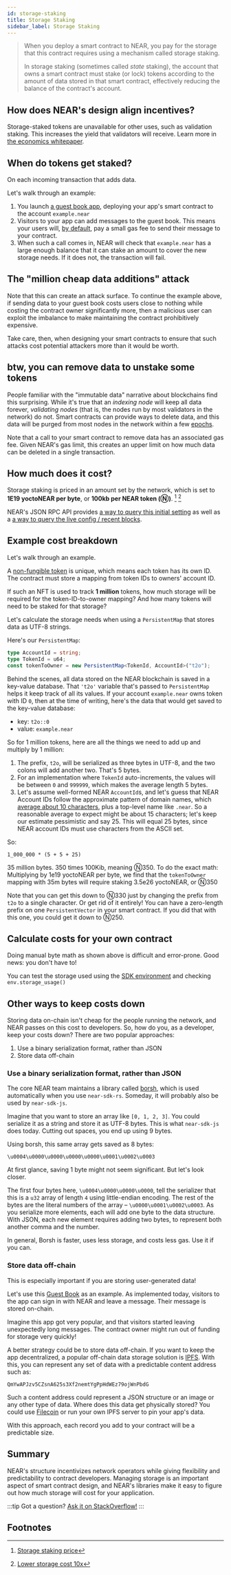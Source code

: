 ```yaml
---
id: storage-staking
title: Storage Staking
sidebar_label: Storage Staking
---
```


> When you deploy a smart contract to NEAR, you pay for the storage that this contract requires using a mechanism called storage staking.
>
> In storage staking (sometimes called _state_ staking), the account that owns a smart contract must stake (or lock) tokens according to the amount of data stored in that smart contract, effectively reducing the balance of the contract's account.

## How does NEAR's design align incentives?

Storage-staked tokens are unavailable for other uses, such as validation staking. This increases the yield that validators will receive. Learn more in [the economics whitepaper](https://pages.near.org/papers/economics-in-sharded-blockchain/).

## When do tokens get staked?

On each incoming transaction that adds data.

Let's walk through an example:

1. You launch [a guest book app](../../3.tutorials/examples/guest-book.md), deploying your app's smart contract to the account `example.near`
2. Visitors to your app can add messages to the guest book. This means your users will, [by default](/concepts/protocol/gas#understanding-gas-fees), pay a small gas fee to send their message to your contract.
3. When such a call comes in, NEAR will check that `example.near` has a large enough balance that it can stake an amount to cover the new storage needs. If it does not, the transaction will fail.

## The "million cheap data additions" attack

Note that this can create an attack surface. To continue the example above, if sending data to your guest book costs users close to nothing while costing the contract owner significantly more, then a malicious user can exploit the imbalance to make maintaining the contract prohibitively expensive.

Take care, then, when designing your smart contracts to ensure that such attacks cost potential attackers more than it would be worth.

## btw, you can remove data to unstake some tokens

People familiar with the "immutable data" narrative about blockchains find this surprising. While it's true that an _indexing node_ will keep all data forever, _validating nodes_ (that is, the nodes run by most validators in the network) do not. Smart contracts can provide ways to delete data, and this data will be purged from most nodes in the network within a few [epochs](../basics/epoch.md).

Note that a call to your smart contract to remove data has an associated gas fee. Given NEAR's gas limit, this creates an upper limit on how much data can be deleted in a single transaction.

## How much does it cost?

Storage staking is priced in an amount set by the network, which is set to **1E19 yoctoNEAR per byte**, or **100kb per NEAR token (Ⓝ)**. [^1] [^2]

NEAR's JSON RPC API provides [a way to query this initial setting](/api/rpc/protocol#genesis-config) as well as a [a way to query the live config / recent blocks](/api/rpc/protocol#protocol-config).

## Example cost breakdown

Let's walk through an example.

A [non-fungible token](https://github.com/near/NEPs/pull/4) is unique, which means each token has its own ID. The contract must store a mapping from token IDs to owners' account ID.

If such an NFT is used to track **1 million** tokens, how much storage will be required for the token-ID-to-owner mapping? And how many tokens will need to be staked for that storage?

Let's calculate the storage needs when using a `PersistentMap` that stores data as UTF-8 strings.

Here's our `PersistentMap`:

```ts
type AccountId = string;
type TokenId = u64;
const tokenToOwner = new PersistentMap<TokenId, AccountId>("t2o");
```

Behind the scenes, all data stored on the NEAR blockchain is saved in a key-value database. That `'t2o'` variable that's passed to `PersistentMap` helps it keep track of all its values. If your account `example.near` owns token with ID `0`, then at the time of writing, here's the data that would get saved to the key-value database:

- key: `t2o::0`
- value: `example.near`

So for 1 million tokens, here are all the things we need to add up and multiply by 1 million:

1. The prefix, `t2o`, will be serialized as three bytes in UTF-8, and the two colons will add another two. That's 5 bytes.
2. For an implementation where `TokenId` auto-increments, the values will be between `0` and `999999`, which makes the average length 5 bytes.
3. Let's assume well-formed NEAR `AccountId`s, and let's guess that NEAR Account IDs follow the approximate pattern of domain names, which [average about 10 characters](https://www.gaebler.com/Domain-Length-Research.htm), plus a top-level name like `.near`. So a reasonable average to expect might be about 15 characters; let's keep our estimate pessimistic and say 25. This will equal 25 bytes, since NEAR account IDs must use characters from the ASCII set.

So:

    1_000_000 * (5 + 5 + 25)

35 million bytes. 350 times 100Kib, meaning Ⓝ350. To do the exact math: Multiplying by 1e19 yoctoNEAR per byte, we find that the `tokenToOwner` mapping with 35m bytes will require staking 3.5e26 yoctoNEAR, or Ⓝ350

Note that you can get this down to Ⓝ330 just by changing the prefix from `t2o` to a single character. Or get rid of it entirely! You can have a zero-length prefix on one `PersistentVector` in your smart contract. If you did that with this one, you could get it down to Ⓝ250.

## Calculate costs for your own contract

Doing manual byte math as shown above is difficult and error-prone. Good news: you don't have to!

You can test the storage used using the [SDK environment](../../2.build/2.smart-contracts/anatomy/environment.md) and checking `env.storage_usage()`

## Other ways to keep costs down

Storing data on-chain isn't cheap for the people running the network, and NEAR passes on this cost to developers. So, how do you, as a developer, keep your costs down? There are two popular approaches:

1. Use a binary serialization format, rather than JSON
2. Store data off-chain

### Use a binary serialization format, rather than JSON

The core NEAR team maintains a library called [borsh](https://borsh.io/),
which is used automatically when you use `near-sdk-rs`. Someday, it will probably also be used by `near-sdk-js`.

Imagine that you want to store an array like `[0, 1, 2, 3]`. You could serialize it as a string and store it as UTF-8 bytes. This is what `near-sdk-js` does today. Cutting out spaces, you end up using 9 bytes.

Using borsh, this same array gets saved as 8 bytes:

    \u0004\u0000\u0000\u0000\u0000\u0001\u0002\u0003

At first glance, saving 1 byte might not seem significant. But let's look closer.

The first four bytes here, `\u0004\u0000\u0000\u0000`, tell the serializer that this is a `u32` array of length `4` using little-endian encoding. The rest of the bytes are the literal numbers of the array – `\u0000\u0001\u0002\u0003`. As you serialize more elements, each will add one byte to the data structure. With JSON, each new element requires adding two bytes, to represent both another comma and the number.

In general, Borsh is faster, uses less storage, and costs less gas. Use it if you can.

### Store data off-chain

This is especially important if you are storing user-generated data!

Let's use this [Guest Book](https://github.com/near-examples/guest-book-examples) as an example. As implemented today, visitors to the app can sign in with NEAR and leave a message. Their message is stored on-chain.

Imagine this app got very popular, and that visitors started leaving unexpectedly long messages. The contract owner might run out of funding for storage very quickly!

A better strategy could be to store data off-chain. If you want to keep the app decentralized, a popular off-chain data storage solution is [IPFS](https://ipfs.io/). With this, you can represent any set of data with a predictable content address such as:

    QmYwAPJzv5CZsnA625s3Xf2nemtYgPpHdWEz79ojWnPbdG

Such a content address could represent a JSON structure or an image or any other type of data. Where does this data get physically stored? You could use [Filecoin](https://filecoin.io/) or run your own IPFS server to pin your app's data.

With this approach, each record you add to your contract will be a predictable size.

## Summary

NEAR's structure incentivizes network operators while giving flexibility and predictability to contract developers. Managing storage is an important aspect of smart contract design, and NEAR's libraries make it easy to figure out how much storage will cost for your application.

:::tip Got a question?
<a href="https://stackoverflow.com/questions/tagged/nearprotocol" target="_blank" rel="noopener noreferrer"><h8>Ask it on StackOverflow!</h8></a>
:::

## Footnotes

[^1]: [Storage staking price](https://gov.near.org/t/storage-staking-price/399)
[^2]: [Lower storage cost 10x](https://github.com/near/nearcore/pull/3881)
